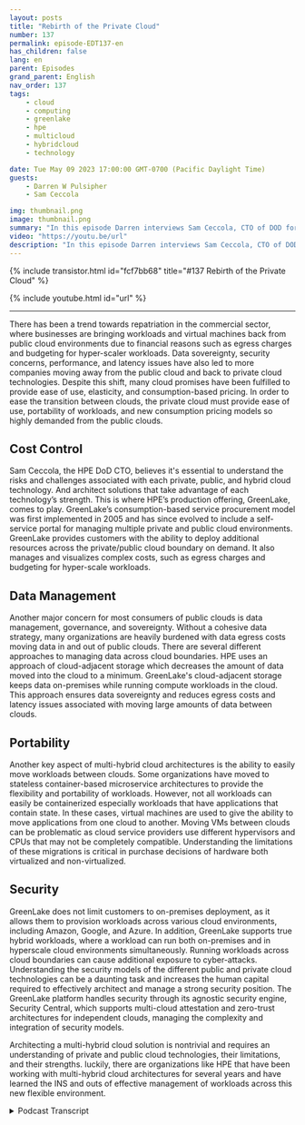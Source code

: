 ```yaml
---
layout: posts
title: "Rebirth of the Private Cloud"
number: 137
permalink: episode-EDT137-en
has_children: false
lang: en
parent: Episodes
grand_parent: English
nav_order: 137
tags:
    - cloud
    - computing
    - greenlake
    - hpe
    - multicloud
    - hybridcloud
    - technology

date: Tue May 09 2023 17:00:00 GMT-0700 (Pacific Daylight Time)
guests:
    - Darren W Pulsipher
    - Sam Ceccola

img: thumbnail.png
image: thumbnail.png
summary: "In this episode Darren interviews Sam Ceccola, CTO of DOD for HPE about the new business and technology models changing the way organizations consume hybrid cloud."
video: "https://youtu.be/url"
description: "In this episode Darren interviews Sam Ceccola, CTO of DOD for HPE about the new business and technology models changing the way organizations consume hybrid cloud."
---
```


<div>
{% include transistor.html id="fcf7bb68" title="#137 Rebirth of the Private Cloud" %}

{% include youtube.html id="url" %}
</div>

---

There has been a trend towards repatriation in the commercial sector, where businesses are bringing workloads and virtual machines back from public cloud environments due to financial reasons such as egress charges and budgeting for hyper-scaler workloads. Data sovereignty, security concerns, performance, and latency issues have also led to more companies moving away from the public cloud and back to private cloud technologies. Despite this shift, many cloud promises have been fulfilled to provide ease of use, elasticity, and consumption-based pricing. In order to ease the transition between clouds, the private cloud must provide ease of use, portability of workloads, and new consumption pricing models so highly demanded from the public clouds.

## Cost Control

Sam Ceccola, the HPE DoD CTO, believes it's essential to understand the risks and challenges associated with each private, public, and hybrid cloud technology. And architect solutions that take advantage of each technology’s strength. This is where HPE’s production offering, GreenLake, comes to play. GreenLake’s consumption-based service procurement model was first implemented in 2005 and has since evolved to include a self-service portal for managing multiple private and public cloud environments. GreenLake provides customers with the ability to deploy additional resources across the private/public cloud boundary on demand. It also manages and visualizes complex costs, such as egress charges and budgeting for hyper-scale workloads.

## Data Management

Another major concern for most consumers of public clouds is data management, governance, and sovereignty. Without a cohesive data strategy, many organizations are heavily burdened with data egress costs moving data in and out of public clouds. There are several different approaches to managing data across cloud boundaries. HPE uses an approach of cloud-adjacent storage which decreases the amount of data moved into the cloud to a minimum. GreenLake's cloud-adjacent storage keeps data on-premises while running compute workloads in the cloud. This approach ensures data sovereignty and reduces egress costs and latency issues associated with moving large amounts of data between clouds.

## Portability

Another key aspect of multi-hybrid cloud architectures is the ability to easily move workloads between clouds. Some organizations have moved to stateless container-based microservice architectures to provide the flexibility and portability of workloads. However, not all workloads can easily be containerized especially workloads that have applications that contain state. In these cases, virtual machines are used to give the ability to move applications from one cloud to another.  Moving VMs between clouds can be problematic as cloud service providers use different hypervisors and CPUs that may not be completely compatible.  Understanding the limitations of these migrations is critical in purchase decisions of hardware both virtualized and non-virtualized.

## Security

GreenLake does not limit customers to on-premises deployment, as it allows them to provision workloads across various cloud environments, including Amazon, Google, and Azure. In addition, GreenLake supports true hybrid workloads, where a workload can run both on-premises and in hyperscale cloud environments simultaneously. Running workloads across cloud boundaries can cause additional exposure to cyber-attacks. Understanding the security models of the different public and private cloud technologies can be a daunting task and increases the human capital required to effectively architect and manage a strong security position. The GreenLake platform handles security through its agnostic security engine, Security Central, which supports multi-cloud attestation and zero-trust architectures for independent clouds, managing the complexity and integration of security models.

Architecting a multi-hybrid cloud solution is nontrivial and requires an understanding of private and public cloud technologies, their limitations, and their strengths. luckily, there are organizations like HPE that have been working with multi-hybrid cloud architectures for several years and have learned the INS and outs of effective management of workloads across this new flexible environment.



<details>
<summary> Podcast Transcript </summary>

<p></p>

</details>
